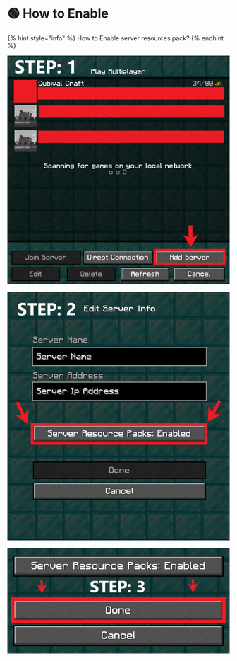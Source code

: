 # 🟢 How to Enable

{% hint style="info" %}
How to Enable server resources pack?
{% endhint %}

![](<../../.gitbook/assets/image (46) (1).png>)

![](<../../.gitbook/assets/image (135).png>)

![](<../../.gitbook/assets/image (138) (1).png>)

